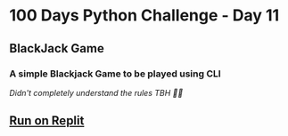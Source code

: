 # 100 Days Python Challenge - Day 11
## BlackJack Game 
### A simple Blackjack Game to be played using CLI
*Didn't completely understand the rules TBH :face_in_clouds:*

## [Run on Replit](https://replit.com/@syaseendev/Day-11-Black-Jack-Game)